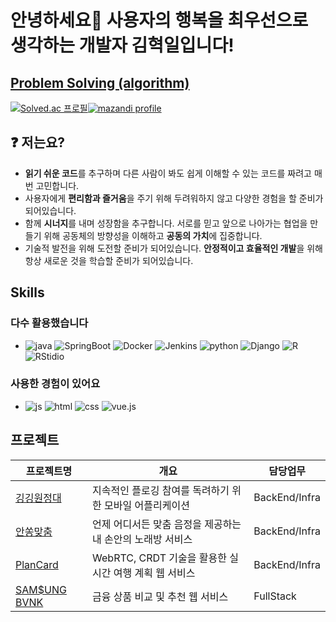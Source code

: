 # 안녕하세요🙌 사용자의 행복을 최우선으로 생각하는 개발자 김혁일입니다!

## [Problem Solving (algorithm)](https://github.com/hyeokil/PIS)

[![Solved.ac
프로필](http://mazassumnida.wtf/api/v2/generate_badge?boj=rlagurdlf)](https://solved.ac/rlagurdlf)[![mazandi profile](http://mazandi.herokuapp.com/api?handle=rlagurdlf&theme=dark)](https://solved.ac/rlagurdlf)

## ❓ 저는요?   
- **읽기 쉬운 코드**를 추구하며 다른 사람이 봐도 쉽게 이해할 수 있는 코드를 짜려고 매번 고민합니다. 
- 사용자에게 **편리함과 즐거움**을 주기 위해 두려워하지 않고 다양한 경험을 할 준비가 되어있습니다.   
- 함께 **시너지**를 내며 성장함을 추구합니다. 서로를 믿고 앞으로 나아가는 협업을 만들기 위해 공동체의 방향성을 이해하고 **공동의 가치**에 집중합니다.
- 기술적 발전을 위해 도전할 준비가 되어있습니다. **안정적이고 효율적인 개발**을 위해 항상 새로운 것을 학습할 준비가 되어있습니다. 

## Skills
### **다수 활용했습니다**
-  ![java](https://img.shields.io/badge/Java-ED8B00?style=for-the-badge&logo=openjdk&logoColor=white) ![SpringBoot](https://img.shields.io/badge/SpringBoot-6DB33F?style=for-the-badge&logo=springBoot&logoColor=white) ![Docker](https://img.shields.io/badge/Docker-276DC3?style=for-the-badge&logo=Docker&logoColor=white) ![Jenkins](https://img.shields.io/badge/Jenkins-E34F26?style=for-the-badge&logo=Jenkins&logoColor=white) ![python](https://img.shields.io/badge/Python-14354C?style=for-the-badge&logo=python&logoColor=white) ![Django](https://img.shields.io/badge/Django-092E20.svg?style=for-the-badge&logo=Django&logoColor=white) ![R](https://img.shields.io/badge/R-276DC3?style=for-the-badge&logo=R&logoColor=white) ![RStidio](https://img.shields.io/badge/RStudio-75AADB?style=for-the-badge&logo=RStudio&logoColor=white)
### 사용한 경험이 있어요
-  ![js](https://img.shields.io/badge/JavaScript-F7DF1E?style=for-the-badge&logo=JavaScript&logoColor=white) ![html](https://img.shields.io/badge/HTML5-E34F26?style=for-the-badge&logo=html5&logoColor=white) ![css](https://img.shields.io/badge/CSS-239120?&style=for-the-badge&logo=css3&logoColor=white) ![vue.js](https://img.shields.io/badge/vue.js-20232A?style=for-the-badge&logo=vue.js&logoColor=#4FC08D)  

## 프로젝트
| 프로젝트명 | 개요 | 담당업무 |
| --- | --- | --- |
| [깅깅원정대](https://github.com/hyeokil/ggBro) | 지속적인 플로깅 참여를 독려하기 위한 모바일 어플리케이션 | BackEnd/Infra |
| [안쏭맞춤](https://github.com/hyeokil/Perfect_Fit)| 언제 어디서든 맞춤 음정을 제공하는 내 손안의 노래방 서비스 | BackEnd/Infra |
| [PlanCard](https://github.com/hyeokil/PlanCard) | WebRTC, CRDT 기술을 활용한 실시간 여행 계획 웹 서비스  | BackEnd/Infra |
| [SAM$UNG BVNK](https://github.com/hyeokil/SAMSUNG_BVNK_PJT) | 금융 상품 비교 및 추천 웹 서비스 | FullStack |

